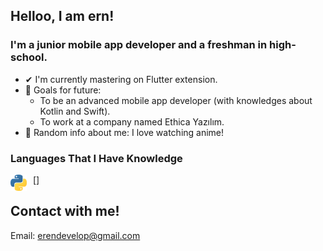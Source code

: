 ## Helloo, I am ern!

### I'm a junior mobile app developer and a freshman in high-school.
- ✔ I'm currently mastering on Flutter extension.
- 🎯 Goals for future:<br>
   - To be an advanced mobile app developer (with knowledges about Kotlin and Swift).<br>
   - To work at a company named Ethica Yazılım.
- 👀 Random info about me: I love watching anime!
### Languages That I Have Knowledge
<img align="left" alt="Python" width="26px" src="./img/python.png" style="padding-right:10px;"/>[]
<br>
## Contact with me!
 Email: erendevelop@gmail.com
 
